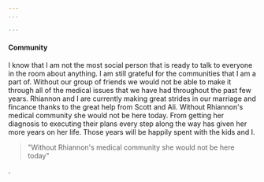 ```yaml
---
...

---
```

#### Community

I know that I am not the most social person that is ready to talk to everyone in the room about anything. I am still grateful for the communities that I am a part of. Without our group of friends we would not be able to make it through all of the medical issues that we have had throughout the past few years. Rhiannon and I are currently making great strides in our marriage and fincance thanks to the great help from Scott and Ali. Without Rhiannon's medical community she would not be here today. From getting her diagnosis to executing their plans every step along the way has given her more years on her life. Those years will be happily spent with the kids and I.


> "Without Rhiannon's medical community she would not be here today"

.

